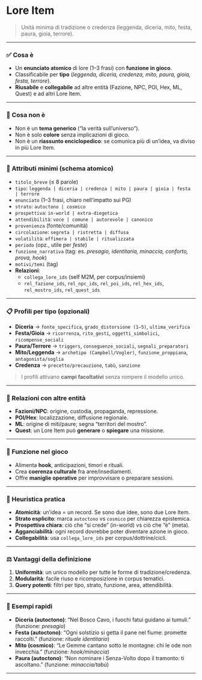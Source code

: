 # Lore Item

> Unità minima di tradizione o credenza (leggenda, diceria, mito, festa, paura, gioia, terrore).

---

### ✅ Cosa è
- Un **enunciato atomico** di lore (1–3 frasi) con **funzione in gioco**.
- Classificabile per **tipo** (*leggenda, diceria, credenza, mito, paura, gioia, festa, terrore*).
- **Riusabile** e **collegabile** ad altre entità (Fazione, NPC, POI, Hex, ML, Quest) e ad altri Lore Item.

---

### 🚫 Cosa non è
- Non è un **tema generico** (“la verità sull’universo”).
- Non è solo **colore** senza implicazioni di gioco.
- Non è un **riassunto enciclopedico**: se comunica più di un’idea, va diviso in più Lore Item.

---

### 🔑 Attributi minimi (schema atomico)
- `titolo_breve` (≤ 8 parole)
- `tipo`: `leggenda | diceria | credenza | mito | paura | gioia | festa | terrore`
- `enunciato` (1–3 frasi, chiaro nell’impatto sui PG)
- `strato`: `autoctono | cosmico`
- `prospettiva`: `in-world | extra-diegetica`
- `attendibilità`: `voce | comune | autorevole | canonico`
- `provenienza` (fonte/comunità)
- `circolazione`: `segreta | ristretta | diffusa`
- `volatilità`: `effimera | stabile | ritualizzata`
- `periodo` (opz., utile per *feste*)
- `funzione_narrativa` (tag: es. *presagio, identitaria, minaccia, conforto, prova, hook*)
- `motivi/temi` (tag)
- **Relazioni**:
  - `collega_lore_ids` (self M2M, per corpus/insiemi)
  - `rel_fazione_ids`, `rel_npc_ids`, `rel_poi_ids`, `rel_hex_ids`, `rel_mostro_ids`, `rel_quest_ids`

---

### 📋 Profili per tipo (opzionali)
- **Diceria** → `fonte_specifica`, `grado_distorsione (1–5)`, `ultima_verifica`
- **Festa/Gioia** → `ricorrenza`, `rito_gesti`, `oggetti_simbolici`, `ricompense_sociali`
- **Paura/Terrore** → `triggers`, `conseguenze_sociali`, `segnali_preparatori`
- **Mito/Leggenda** → `archetipo (Campbell/Vogler)`, `funzione_proppiana`, `antagonista/soglia`
- **Credenza** → `precetto/precauzione`, `tabù`, `sanzione`

> I profili attivano **campi facoltativi** senza rompere il modello unico.

---

### 🔗 Relazioni con altre entità
- **Fazioni/NPC**: origine, custodia, propaganda, repressione.
- **POI/Hex**: localizzazione, diffusione regionale.
- **ML**: origine di miti/paure; segna “territori del mostro”.
- **Quest**: un Lore Item può **generare** o **spiegare** una missione.

---

### 📌 Funzione nel gioco
- Alimenta **hook**, anticipazioni, timori e rituali.
- Crea **coerenza culturale** fra aree/insediamenti.
- Offre **maniglie operative** per improvvisare o preparare sessioni.

---

### 🧭 Heuristica pratica
- **Atomicità**: un’idea = un record. Se sono due idee, sono due Lore Item.
- **Strato esplicito**: marca `autoctono` vs `cosmico` per chiarezza epistemica.
- **Prospettiva chiara**: ciò che “si crede” (in-world) vs ciò che “è” (meta).
- **Agganciabilità**: ogni record dovrebbe poter diventare azione in gioco.
- **Collegabilità**: usa `collega_lore_ids` per corpus/dottrine/cicli.

---

### ⚖️ Vantaggi della definizione
1. **Uniformità**: un unico modello per tutte le forme di tradizione/credenza.
2. **Modularità**: facile riuso e ricomposizione in corpus tematici.
3. **Query potenti**: filtri per tipo, strato, funzione, area, attendibilità.

---

### 🌰 Esempi rapidi
- **Diceria (autoctono)**: “Nel Bosco Cavo, i fuochi fatui guidano ai tumuli.” (funzione: *presagio*)
- **Festa (autoctono)**: “Ogni solstizio si getta il pane nel fiume: promette raccolti.” (funzione: *rituale identitario*)
- **Mito (cosmico)**: “Le Gemme cantano sotto le montagne: chi le ode non invecchia.” (funzione: *hook/minaccia*)
- **Paura (autoctono)**: “Non nominare i Senza-Volto dopo il tramonto: ti ascoltano.” (funzione: *minaccia/tabù*)

---
